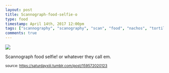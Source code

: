 ```yaml
---
layout: post
title: Scannograph-food-selfie-o
type: food
timestamp: April 14th, 2017 12:00pm
tags: ["scannography", "scanography", "scan", "food", "nachos", "tortilla", "chips", "salsa", "edible", "photography"]
comments: true
---
```

<img src="https://saturdayxiii.github.io/media/159572020123.png"/>

Scannograph food selfie! or whatever they call em.
 
  
<small>source: https://saturdayxiii.tumblr.com/post/159572020123</small>